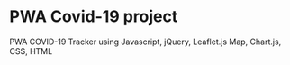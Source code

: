 # PWA Covid-19 project
PWA COVID-19 Tracker using Javascript, jQuery, Leaflet.js Map, Chart.js, CSS, HTML
